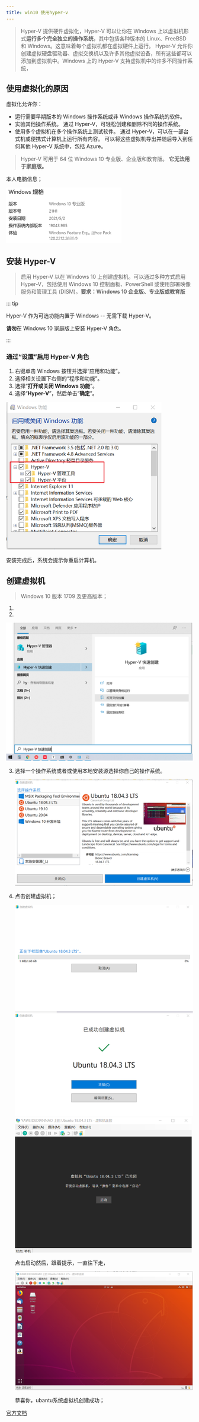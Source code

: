 ```yaml
---
title: win10 使用hyper-v
---
```


> Hyper-V 提供硬件虚拟化，Hyper-V 可以让你在 Windows 上以虚拟机形式**运行多个完全独立的操作系统**，其中包括各种版本的 Linux、FreeBSD 和 Windows。这意味着每个虚拟机都在虚拟硬件上运行。 Hyper-V 允许你创建虚拟硬盘驱动器、虚拟交换机以及许多其他虚拟设备，所有这些都可以添加到虚拟机中。Windows 上的 Hyper-V 支持虚拟机中的许多不同操作系统，

## 使用虚拟化的原因

虚拟化允许你：

- 运行需要早期版本的 Windows 操作系统或非 Windows 操作系统的软件。
- 实验其他操作系统。 通过 Hyper-V，可轻松创建和删除不同的操作系统。
- 使用多个虚拟机在多个操作系统上测试软件。 通过 Hyper-V，可以在一部台式机或便携式计算机上运行所有内容。 可以将这些虚拟机导出并随后导入到任何其他 Hyper-V 系统中，包括 Azure。

> Hyper-V 可用于 64 位 Windows 10 专业版、企业版和教育版。 **它无法用于家庭版。**

本人电脑信息；

<img src="assets/image-20210605195931476.png" alt="image-20210605195931476" style="zoom:50%;" />

## 安装 Hyper-V

> 启用 Hyper-V 以在 Windows 10 上创建虚拟机。可以通过多种方式启用 Hyper-V，包括使用 Windows 10 控制面板、PowerShell 或使用部署映像服务和管理工具 (DISM)。**要求：Windows 10 企业版、专业版或教育版**

::: tip

Hyper-V 作为可选功能内置于 Windows -- 无需下载 Hyper-V。

**请勿**在 Windows 10 家庭版上安装 Hyper-V 角色。

:::

### 通过“设置”启用 Hyper-V 角色

1. 右键单击 Windows 按钮并选择“应用和功能”。
2. 选择相关设置下右侧的“程序和功能”。
3. 选择“**打开或关闭 Windows 功能**”。
4. 选择“**Hyper-V**”，然后单击“**确定**”。

<img src="assets/image-20210605192832984.png" alt="image-20210605192832984" style="zoom:67%;" />

安装完成后，系统会提示你重启计算机。

## 创建虚拟机

> Windows 10 版本 1709 及更高版本；

1. 

2. 

   <img src="assets/image-20210605193207701.png" alt="image-20210605193207701" style="zoom:67%;" />

3. 选择一个操作系统或者或使用本地安装源选择你自己的操作系统。

   <img src="assets/image-20210605193404834.png" alt="image-20210605193404834" style="zoom:67%;" />

4. 点击创建虚拟机；

   <img src="assets/image-20210605193726004.png" alt="image-20210605193726004" style="zoom:50%;" />

   <img src="assets/image-20210605194332608.png" alt="image-20210605194332608" style="zoom:50%;" />

   <img src="assets/image-20210605194423030.png" alt="image-20210605194423030" style="zoom:50%;" />

   点击启动然后，跟着提示，一直往下走，

   <img src="assets/image-20210605195045957.png" alt="image-20210605195045957" style="zoom:50%;" />

   恭喜你，ubantu系统虚拟机创建成功；

[官方文档](https://docs.microsoft.com/zh-cn/virtualization/hyper-v-on-windows/quick-start/quick-create-virtual-machine)

